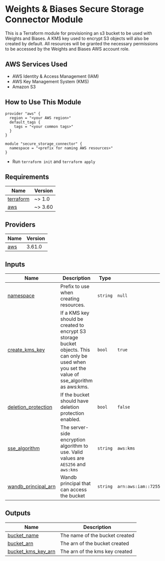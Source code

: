 # Weights & Biases Secure Storage Connector Module

This is a Terraform module for provisioning an s3 bucket to be used with Weights and Biases. 
A KMS key used to encrypt S3 objects will also be created by default. All resources will be granted the necessary 
permissions to be accessed by the Weights and Biases AWS account role.

## AWS Services Used

- AWS Identity & Access Management (IAM)
- AWS Key Management System (KMS)
- Amazon S3

## How to Use This Module

```hcl
provider "aws" {
  region = "<your AWS region>"
  default_tags {
    tags = "<your common tags>"
  }
}

module "secure_storage_connector" {
  namespace = "<prefix for naming AWS resources>"
}
```

- Run `terraform init` and `terraform apply`

<!-- BEGIN_TF_DOCS -->

## Requirements

| Name                                                                        | Version |
| --------------------------------------------------------------------------- | ------- |
| <a name="requirement_terraform"></a> [terraform](#requirement_terraform)    | ~> 1.0  |
| <a name="requirement_aws"></a> [aws](#requirement_aws)                      | ~> 3.60 |

## Providers

| Name                                             | Version |
| ------------------------------------------------ | ------- |
| <a name="provider_aws"></a> [aws](#provider_aws) | 3.61.0  |

## Inputs

| Name                                                                                       | Description                                                                                                                                    | Type     | Default                                           | Required |
|--------------------------------------------------------------------------------------------|------------------------------------------------------------------------------------------------------------------------------------------------|----------|---------------------------------------------------|:--------:|
| <a name="input_namespace"></a> [namespace](#input_namespace)                               | Prefix to use when creating resources.                                                                                                         | `string` | `null`                                            |   yes    |
| <a name="input_create_kms_key"></a> [create_kms_key](#input_create_kms_key)                | If a KMS key should be created to encrypt S3 storage bucket objects. This can only be used when you set the value of sse_algorithm as aws:kms. | `bool`   | `true`                                            |    no    |
| <a name="input_deletion_protection"></a> [deletion_protection](#input_deletion_protection) | If the bucket should have deletion protection enabled.                                                                                         | `bool`   | `false`                                           |    no    |
| <a name="input_sse_algorithm"></a> [sse_algorithm](#input_sse_algorithm)                   | The server-side encryption algorithm to use. Valid values are `AES256` and `aws:kms`                                                           | `string` | `aws:kms`                                         |    no    |
| <a name="input_wandb_principal_arn"></a> [wandb_principal_arn](#input_wandb_principal_arn) | Wandb principal that can access the bucket                                                                                                     | `string` | `arn:aws:iam::725579432336:role/WandbIntegration` |    no    |

## Outputs

| Name                                                                        | Description                                                             |
|-----------------------------------------------------------------------------|-------------------------------------------------------------------------|
| <a name="bucket_name"></a> [bucket_name](#bucket_name)                      | The name of the bucket created                                          |
| <a name="bucket_arn"></a> [bucket_arn](#output_bucket_arn)                  | The arn of the bucket created                                           |
| <a name="bucket_kms_key_arn"></a> [bucket_kms_key_arn](#bucket_kms_key_arn) | The arn of the kms key created                                          |

<!-- END_TF_DOCS -->